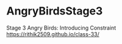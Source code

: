 # AngryBirdsStage3
Stage 3 Angry Birds: Introducing Constraint
 https://rithik2509.github.io/class-33/
